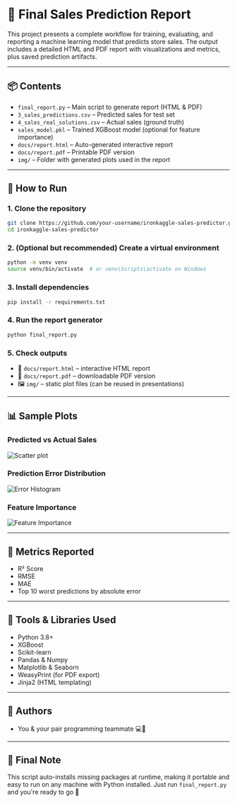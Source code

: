 # 🧠 Final Sales Prediction Report

This project presents a complete workflow for training, evaluating, and reporting a machine learning model that predicts store sales. The output includes a detailed HTML and PDF report with visualizations and metrics, plus saved prediction artifacts.

---

## 📦 Contents

- `final_report.py` – Main script to generate report (HTML & PDF)  
- `3_sales_predictions.csv` – Predicted sales for test set  
- `4_sales_real_solutions.csv` – Actual sales (ground truth)  
- `sales_model.pkl` – Trained XGBoost model (optional for feature importance)  
- `docs/report.html` – Auto-generated interactive report  
- `docs/report.pdf` – Printable PDF version  
- `img/` – Folder with generated plots used in the report  

---

## 🚀 How to Run

### 1. Clone the repository

```bash
git clone https://github.com/your-username/ironkaggle-sales-predictor.git
cd ironkaggle-sales-predictor
```

### 2. (Optional but recommended) Create a virtual environment

```bash
python -m venv venv
source venv/bin/activate  # or venv\Scripts\activate on Windows
```

### 3. Install dependencies

```bash
pip install -r requirements.txt
```

### 4. Run the report generator

```bash
python final_report.py
```

### 5. Check outputs

- 📄 `docs/report.html` – interactive HTML report  
- 📑 `docs/report.pdf` – downloadable PDF version  
- 🖼️ `img/` – static plot files (can be reused in presentations)  

---

## 📊 Sample Plots

### Predicted vs Actual Sales  
![Scatter plot](img/scatter_real_vs_pred.png)

### Prediction Error Distribution  
![Error Histogram](img/histogram_error.png)

### Feature Importance  
![Feature Importance](img/feature_importance.png)

---

## 🧪 Metrics Reported

- R² Score  
- RMSE  
- MAE  
- Top 10 worst predictions by absolute error  

---

## 🧠 Tools & Libraries Used

- Python 3.8+  
- XGBoost  
- Scikit-learn  
- Pandas & Numpy  
- Matplotlib & Seaborn  
- WeasyPrint (for PDF export)  
- Jinja2 (HTML templating)  

---

## 👥 Authors

- You & your pair programming teammate 💻🤝  

---

## 🏁 Final Note

This script auto-installs missing packages at runtime, making it portable and easy to run on any machine with Python installed. Just run `final_report.py` and you're ready to go 🚀
